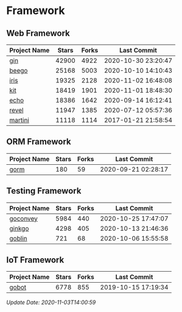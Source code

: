 # Framework

## Web Framework
| Project Name | Stars | Forks | Last Commit |
| ------------ | ----- | ----- | ----------- |
| [gin](https://github.com/gin-gonic/gin) | 42900 | 4922 | 2020-10-30 23:20:47 |
| [beego](https://github.com/astaxie/beego) | 25168 | 5003 | 2020-10-10 14:10:43 |
| [iris](https://github.com/kataras/iris) | 19325 | 2128 | 2020-11-02 16:48:08 |
| [kit](https://github.com/go-kit/kit) | 18419 | 1901 | 2020-11-01 18:48:30 |
| [echo](https://github.com/labstack/echo) | 18386 | 1642 | 2020-09-14 16:12:41 |
| [revel](https://github.com/revel/revel) | 11947 | 1385 | 2020-07-12 05:57:36 |
| [martini](https://github.com/go-martini/martini) | 11118 | 1114 | 2017-01-21 21:58:54 |

## ORM Framework
| Project Name | Stars | Forks | Last Commit |
| ------------ | ----- | ----- | ----------- |
| [gorm](https://github.com/jinzhu/gorm) | 180 | 59 | 2020-09-21 02:28:17 |

## Testing Framework
| Project Name | Stars | Forks | Last Commit |
| ------------ | ----- | ----- | ----------- |
| [goconvey](https://github.com/smartystreets/goconvey) | 5984 | 440 | 2020-10-25 17:47:07 |
| [ginkgo](https://github.com/onsi/ginkgo) | 4298 | 405 | 2020-10-13 21:46:36 |
| [goblin](https://github.com/franela/goblin) | 721 | 68 | 2020-10-06 15:55:58 |

## IoT Framework
| Project Name | Stars | Forks | Last Commit |
| ------------ | ----- | ----- | ----------- |
| [gobot](https://github.com/hybridgroup/gobot) | 6778 | 855 | 2019-10-15 17:19:34 |

*Update Date: 2020-11-03T14:00:59*